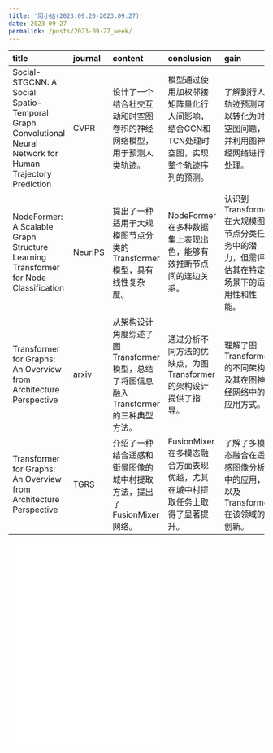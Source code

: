 ```yaml
---
title: '周小结(2023.09.20-2023.09.27)'
date: 2023-09-27
permalink: /posts/2023-09-27_week/
---
```

| title                                                                                                      | journal   | content                                                                              | conclusion                                                                               | gain                                                                                    |
|:-----------------------------------------------------------------------------------------------------------|:----------|:-------------------------------------------------------------------------------------|:-----------------------------------------------------------------------------------------|:----------------------------------------------------------------------------------------|
| Social-STGCNN: A Social Spatio-Temporal Graph Convolutional Neural Network for Human Trajectory Prediction | CVPR      | 设计了一个结合社交互动和时空图卷积的神经网络模型，用于预测人类轨迹。                 | 模型通过使用加权邻接矩阵量化行人间影响，结合GCN和TCN处理时空图，实现整个轨迹序列的预测。 | 了解到行人轨迹预测可以转化为时空图问题，并利用图神经网络进行处理。                      |
| NodeFormer: A Scalable Graph Structure Learning Transformer for Node Classification                        | NeurIPS   | 提出了一种适用于大规模图节点分类的Transformer模型，具有线性复杂度。                  | NodeFormer在多种数据集上表现出色，能够有效推断节点间的连边关系。                         | 认识到Transformer在大规模图节点分类任务中的潜力，但需评估其在特定场景下的适用性和性能。 |
| Transformer for Graphs: An Overview from Architecture Perspective                                          | arxiv     | 从架构设计角度综述了图Transformer模型，总结了将图信息融入Transformer的三种典型方法。 | 通过分析不同方法的优缺点，为图Transformer的架构设计提供了指导。                          | 理解了图Transformer的不同架构及其在图神经网络中的应用方式。                             |
| Transformer for Graphs: An Overview from Architecture Perspective                                          | TGRS      | 介绍了一种结合遥感和街景图像的城中村提取方法，提出了FusionMixer网络。                | FusionMixer在多模态融合方面表现优越，尤其在城中村提取任务上取得了显著提升。              | 了解了多模态融合在遥感图像分析中的应用，以及Transformer在该领域的创新。                 |

<embed src="/files/post/2023-09-27-week.pdf" type="application/pdf" height="400px" />
    